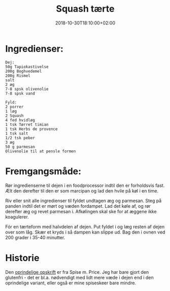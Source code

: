 ﻿---
title: "Squash tærte"
date: 2018-10-30T18:10:00+02:00
draft: false
---
# Ingredienser:

	Dej:
	50g Tapiokastivelse
	200g Boghvedemel
	200g Rismel
	salt
	2 æg
	7-8 spsk olivenolie
	7-8 spsk vand

	Fyld:
	2 porrer
	1 løg
	2 Squash
	4 fed hvidløg
	1 tsk Tørret timian
	1 tsk Herbs de provence
	1 tsk salt
	1/2 tsk peber
	3 æg
	50 g parmesan
	Olivenolie til at pensle formen

# Fremgangsmåde:

Rør ingredienserne til dejen i en foodprocessor indtil den er forholdsvis fast. Ælt den derefter til den er som marcipan og lad den hvile på køl i en time.

Riv eller snit alle ingredienser til fyldet undtagen æg og parmesan. Steg på panden indtil det er mørt og væden fordampet. Lad det køle af, og rør derefter æg og revet parmesan i. Afkølingen skal ske for at æggene ikke koagulerer.

Fór en tærteform med halvdelen af dejen. Put fyldet i og læg resten af dejen over som låg. Skær et kryds i så dampen kan slippe ud. Bag den i ovnen ved 200 grader i 35-40 minutter.

# Historie

Den [oprindelige opskrift](https://www.dr.dk/mad/opskrift/provencalsk-courgettetaerte) er fra Spise m. Price. Jeg har bare gjort den glutenfri - det er bl.a. nødvendigt med lidt mere væde i dejen end i den oprindelige variant, eller også er mine spiseskeer bare mindre.